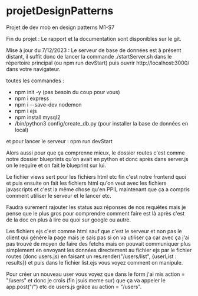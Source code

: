 # projetDesignPatterns
Projet de dev mob en design patterns M1-S7

Fin du projet :
Le rapport et la documentation sont disponibles sur le git.

Mise à jour du 7/12/2023 :
  Le serveur de base de données est à présent distant, il suffit donc de lancer la commande ./startServer.sh dans le répertoire principal (ou npm run devStart) puis ouvrir http://localhost:3000/ dans votre navigateur.


toutes les commandes : 

- npm init -y (pas besoin du coup pour vous)
- npm i express
- npm i --save-dev nodemon
- npm i ejs
- npm install mysql2
- /bin/python3 config/create_db.py (pour installer la base de données en local)

et pour lancer le serveur : npm run devStart


Alors aussi pour que ça comprenne mieux, le dossier routes c'est comme notre dossier blueprints qu'on avait en python 
et donc après dans server.js on le require et on fait le blueprint sur lui. 

Le fichier views sert pour les fichiers html etc fin c'est notre frontend quoi et puis ensuite on fait les fichiers html qu'on veut avec les fichiers javascripts et c'est la même chose qu'en PPIL maintenant que ça a compris comment utiliser le serveur et le lancer etc.

Faudra surement rajouter les status aux réponses de nos requêtes mais je pense que le plus gros pour comprendre comment faire est là après c'est de la doc en plus à lire ou quoi sur google ou autre.

Les fichiers ejs c'est comme html sauf que c'est le serveur et non pas le client qui génère la page mais je sais pas si on va utiliser ça car avec ça j'ai pas trouvé de moyen de faire des fetchs mais on pouvait communiquer plus simplement en envoyant les données directement au fichier ejs par le fichier routes (donc users.js) en faisant un res.render("/users/list", {userList : results}) et puis dans le fichier list.ejs vous voyez comment on manipule.

Pour créer un nouveau user vous voyez que dans le form j'ai mis action = "/users" et donc je crois (fin jsuis meme sur) que ça va appeler le app.post("/") etc de users.js grâce au action = "/users". 
